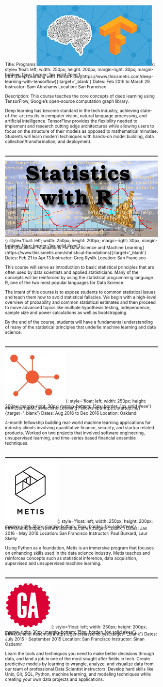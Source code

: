 Title: Programs
![image](../images/TensorFlow.jpg){: style='float: left; width: 250px; height: 200px; margin-right: 30px; margin-bottom: 15px; border: 1px solid #eee'}
<div style="overflow: hidden; position: relative; top: -25px;">
### [Deep Learning with TensorFlow](https://www.thisismetis.com/deep-learning-with-tensorflow){:target='_blank'}
Dates: Feb 20th to March 29
Instructor: Sam Abrahams
Location: San Francisco


Description:
This course teaches the core concepts of deep learning using TensorFlow, Google’s open-source computation graph library.

Deep learning has become standard in the tech industry, achieving state-of-the-art results in computer vision, natural language processing, and artificial intelligence. TensorFlow provides the flexibility needed to implement and research cutting edge architectures while allowing users to focus on the structure of their models as opposed to mathematical minutiae. Students will learn modern techniques with hands-on model building, data collection/transformation, and deployment.
</div>
<div style="clear:both"></div>
<div style="border:1px solid black"></div>

![image](../images/statsr.jpg){: style='float: left; width: 250px; height: 200px; margin-right: 30px; margin-bottom: 15px; border: 1px solid #eee'}
<div style="overflow: hidden; position: relative; top: -25px;">
### [Statistical Foundations For Data Science and Machine Learning](https://www.thisismetis.com/statistical-foundations){:target='_blank'}
Dates: Feb 21 to Apr 13
Instructor: Greg Ryslik
Location: San Francisco

This course will serve as introduction to basic statistical principles that are often used by data scientists and applied statisticians. Many of the concepts will be reinforced by using the statistical programming language R, one of the two most popular languages for Data Science.

The intent of this course is to expose students to common statistical issues and teach them how to avoid statistical fallacies. We begin with a high-level overview of probability and common statistical estimates and then proceed to move advanced topics like multiple hypothesis testing, independence, sample size and power calculations as well as bootstrapping.

By the end of the course, students will have a fundamental understanding of many of the statistical principles that underlie machine learning and data science.
</div>
<div style="clear:both"></div>
<div style="border:1px solid black"></div>

![image](../images/startupml.png){: style='float: left; width: 250px; height: 200px; margin-right: 30px; margin-bottom: 15px; border: 1px solid #eee'}
<div style="overflow: hidden; position: relative; top: -25px;">
### [StartupML's Machine Learning Fellowship](https://startup.ml/){:target='_blank'}
Dates: Aug 2016 to Dec 2016
Location: Oakland

4-month fellowship building real-world machine learning applications for industry clients involving quantitative finance, security, and startup related products. Worked on two projects that involved software engineering, unsupervised learning, and time-series based financial ensemble techniques.
</div>
<div style="clear:both"></div>
<div style="border:1px solid black"></div>

![image](../images/metis.png){: style='float: left; width: 250px; height: 200px; margin-right: 30px; margin-bottom: 15px; border: 1px solid #eee'}
<div style="overflow: hidden; position: relative; top: -25px;">
### [Metis](https://www.thisismetis.com/){:target='_blank'}
Dates: Jan 2016 - May 2016
Location: San Francisco
Instructor: Paul Burkard, Laur Skelly

Using Python as a foundation, Metis is an immersive program that focuses on enhancing skills used in the data science industry. Metis teaches and reinforces concepts such as statistical inference, data acquisition, supervised and unsupervised machine learning.
</div>
<div style="clear:both"></div>
<div style="border:1px solid black"></div>

![image](../images/ga.png){: style='float: left; width: 250px; height: 200px; margin-right: 30px; margin-bottom: 15px; border: 1px solid #eee'}
<div style="overflow: hidden; position: relative; top: -25px;">
### [General Assembly](https://generalassemb.ly/){:target='_blank'}
Dates: July 2015 - September 2015
Location: San Francisco
Instructor: Sinan Ozdemir

Learn the tools and techniques you need to make better decisions through data, and land a job in one of the most sought after fields in tech. Create predictive models by learning to wrangle, analyze, and visualize data from our team of professional Data Scientist instructors. Develop hard skills like Unix, Git, SQL, Python, machine learning, and modeling techniques while creating your own data projects and applications.
</div>
<div style="clear:both"></div>
